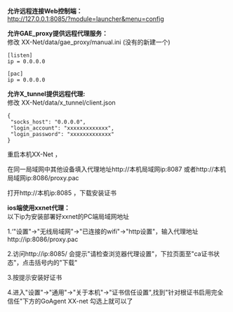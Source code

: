 **允许远程连接Web控制端：**  
http://127.0.0.1:8085/?module=launcher&menu=config

**允许GAE_proxy提供远程代理服务：**  
  修改 XX-Net/data/gae_proxy/manual.ini (没有的新建一个)   
```
[listen]
ip = 0.0.0.0

[pac]
ip = 0.0.0.0  
```
**允许X_tunnel提供远程代理:**  
  修改 XX-Net/data/x_tunnel/client.json    
 ```
{
  "socks_host": "0.0.0.0",
  "login_account": "xxxxxxxxxxxxx",  
  "login_password": "xxxxxxxxxxxxx"
}
 ```
  
重启本机XX-Net ，

在同一局域网中其他设备填入代理地址http://本机局域网ip:8087 或者http://本机局域网ip:8086/proxy.pac

打开http://本机ip:8085 ，下载安装证书

**ios端使用xxnet代理：**  
以下ip为安装部署好xxnet的PC端局域网地址

1.‘"设置"->"无线局域网"->"已连接的wifi"->"http设置"，输入代理地址http://ip:8086/proxy.pac

2.访问http://ip:8085/ 会提示"请检查浏览器代理设置"，下拉页面至"ca证书状态"，点击括号内的"下载"

3.按提示安装好证书

4.进入"设置"->"通用"->"关于本机"->"证书信任设置",找到"针对根证书启用完全信任"下方的GoAgent XX-net 勾选上就可以了
  
